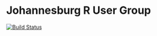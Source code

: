 # Johannesburg R User Group
[![Build Status](https://travis-ci.org/rusergroupcoza/website.png?branch=master)](https://travis-ci.org/rusergroupcoza/website) 
